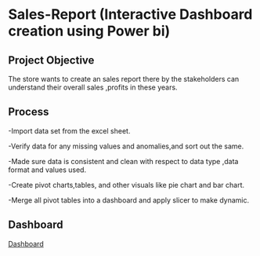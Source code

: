 # Sales-Report (Interactive Dashboard creation using Power bi)
## Project Objective
The store wants to create an sales report there by the stakeholders can understand their overall sales ,profits in these years.
## Process
-Import data set from the excel sheet.

-Verify data for any missing values and anomalies,and sort out the same.

-Made sure data is consistent and clean with respect to data type ,data format and values used.

-Create pivot charts,tables, and other visuals like pie chart and bar chart.

-Merge all pivot tables into a dashboard and apply slicer to make dynamic.

## Dashboard
<a href="https://github.com/ANSHEENA-KACHINIKKAD/Data-analysis-Dashboard/blob/main/sales_report.docx">Dashboard</a>




